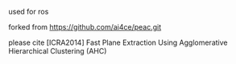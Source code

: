 used for ros 

forked from https://github.com/ai4ce/peac.git

please cite [ICRA2014] Fast Plane Extraction Using Agglomerative Hierarchical Clustering (AHC) 